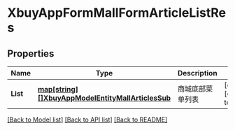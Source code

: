 # XbuyAppFormMallFormArticleListRes

## Properties
Name | Type | Description | Notes
------------ | ------------- | ------------- | -------------
**List** | [**map[string][]XbuyAppModelEntityMallArticlesSub**](array.md) | 商城底部菜单列表 | [optional] [default to null]

[[Back to Model list]](../README.md#documentation-for-models) [[Back to API list]](../README.md#documentation-for-api-endpoints) [[Back to README]](../README.md)

